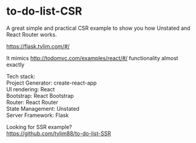 # to-do-list-CSR

A great simple and practical CSR example to show you how Unstated and React Router works.

https://flask.tylim.com/#/

It mimics http://todomvc.com/examples/react/#/ functionality almost exactly

Tech stack:  
Project Generator: create-react-app  
UI rendering: React  
Bootstrap: React Bootstrap  
Router: React Router  
State Management: Unstated  
Server Framework: Flask

Looking for SSR example?  
https://github.com/tylim88/to-do-list-SSR
